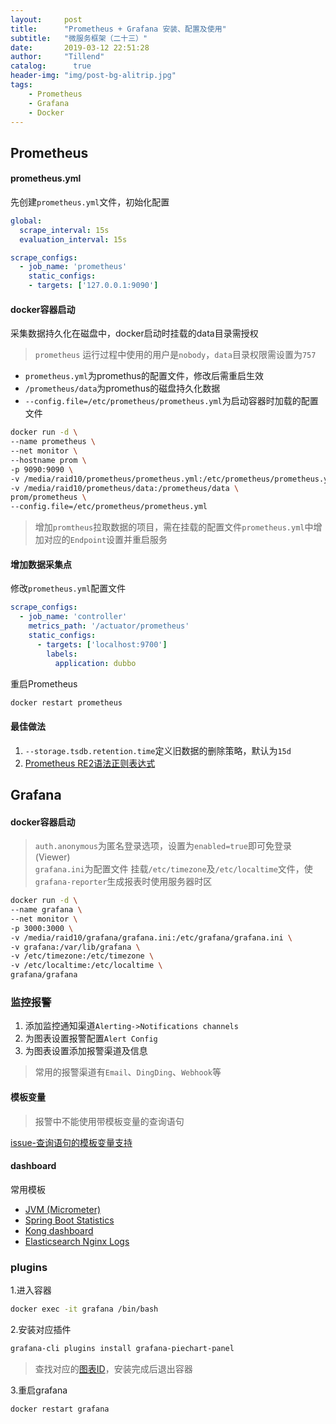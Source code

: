 ```yaml
---
layout:     post
title:      "Prometheus + Grafana 安装、配置及使用"
subtitle:   "微服务框架（二十三）"
date:       2019-03-12 22:51:28
author:     "Tillend"
catalog:      true
header-img: "img/post-bg-alitrip.jpg"
tags:
    - Prometheus
    - Grafana
    - Docker
---
```


## Prometheus

#### prometheus.yml

先创建`prometheus.yml`文件，初始化配置

```yml
global:
  scrape_interval: 15s
  evaluation_interval: 15s

scrape_configs:
  - job_name: 'prometheus'
    static_configs:
    - targets: ['127.0.0.1:9090']
```

#### docker容器启动

采集数据持久化在磁盘中，docker启动时挂载的data目录需授权

> `prometheus` 运行过程中使用的用户是`nobody`，`data`目录权限需设置为`757`

- `prometheus.yml`为promethus的配置文件，修改后需重启生效
- `/prometheus/data`为promethus的磁盘持久化数据
- `--config.file=/etc/prometheus/prometheus.yml`为启动容器时加载的配置文件

```bash
docker run -d \
--name prometheus \
--net monitor \
--hostname prom \
-p 9090:9090 \
-v /media/raid10/prometheus/prometheus.yml:/etc/prometheus/prometheus.yml \
-v /media/raid10/prometheus/data:/prometheus/data \
prom/prometheus \
--config.file=/etc/prometheus/prometheus.yml
```

> 增加`promtheus`拉取数据的项目，需在挂载的配置文件`prometheus.yml`中增加对应的`Endpoint`设置并重启服务

#### 增加数据采集点

修改`prometheus.yml`配置文件
```yaml
scrape_configs:
  - job_name: 'controller'
    metrics_path: '/actuator/prometheus'
    static_configs:
      - targets: ['localhost:9700']
        labels: 
          application: dubbo
```

重启Prometheus
```bash
docker restart prometheus
```

#### 最佳做法

1. `--storage.tsdb.retention.time`定义旧数据的删除策略，默认为`15d`
2. [Prometheus RE2语法正则表达式](https://github.com/google/re2/wiki/Syntax)


## Grafana

#### docker容器启动

> `auth.anonymous`为匿名登录选项，设置为`enabled=true`即可免登录(Viewer)    
> `grafana.ini`为配置文件
> 挂载`/etc/timezone`及`/etc/localtime`文件，使`grafana-reporter`生成报表时使用服务器时区

```bash
docker run -d \
--name grafana \
--net monitor \
-p 3000:3000 \
-v /media/raid10/grafana/grafana.ini:/etc/grafana/grafana.ini \
-v grafana:/var/lib/grafana \
-v /etc/timezone:/etc/timezone \
-v /etc/localtime:/etc/localtime \
grafana/grafana
```

### 监控报警

1. 添加监控通知渠道`Alerting->Notifications channels`
2. 为图表设置报警配置`Alert Config`
3. 为图表设置添加报警渠道及信息

> 常用的报警渠道有`Email`、`DingDing`、`Webhook`等


#### 模板变量

> 报警中不能使用带模板变量的查询语句

[issue-查询语句的模板变量支持](https://github.com/grafana/grafana/issues/6557)


#### dashboard

常用模板
- [JVM (Micrometer)](https://grafana.com/dashboards/4701)
- [Spring Boot Statistics](https://grafana.com/dashboards/6756)
- [Kong dashboard](https://grafana.com/dashboards/7424)
- [Elasticsearch Nginx Logs](https://grafana.com/dashboards/2292)

### plugins

1.进入容器
```bash
docker exec -it grafana /bin/bash
```

2.安装对应插件
```bash
grafana-cli plugins install grafana-piechart-panel
```

> 查找对应的[图表ID](https://grafana.com/plugins?type=panel)，安装完成后退出容器

3.重启grafana
```bash
docker restart grafana
```